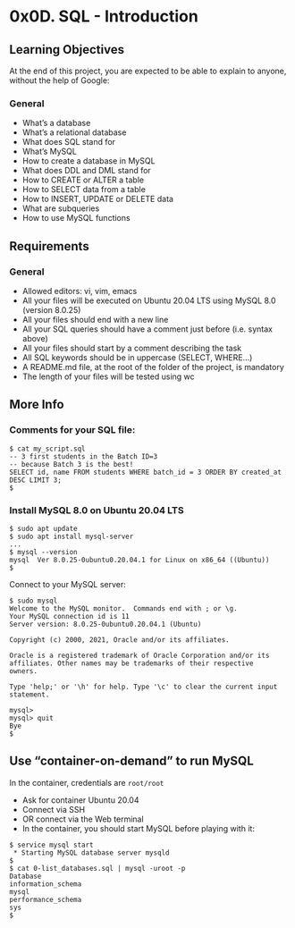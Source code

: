 # 0x0D. SQL - Introduction

## Learning Objectives

At the end of this project, you are expected to be able to explain to anyone, without the help of Google:

### General

   - What’s a database
   - What’s a relational database
   - What does SQL stand for
   - What’s MySQL
   - How to create a database in MySQL
   - What does DDL and DML stand for
   - How to CREATE or ALTER a table
   - How to SELECT data from a table
   - How to INSERT, UPDATE or DELETE data
   - What are subqueries
   - How to use MySQL functions

## Requirements
### General

   - Allowed editors: vi, vim, emacs
   - All your files will be executed on Ubuntu 20.04 LTS using MySQL 8.0 (version 8.0.25)
   - All your files should end with a new line
   - All your SQL queries should have a comment just before (i.e. syntax above)
   - All your files should start by a comment describing the task
   - All SQL keywords should be in uppercase (SELECT, WHERE…)
   - A README.md file, at the root of the folder of the project, is mandatory
   - The length of your files will be tested using wc

## More Info

### Comments for your SQL file:
```
$ cat my_script.sql
-- 3 first students in the Batch ID=3
-- because Batch 3 is the best!
SELECT id, name FROM students WHERE batch_id = 3 ORDER BY created_at DESC LIMIT 3;
$
```

### Install MySQL 8.0 on Ubuntu 20.04 LTS
```
$ sudo apt update
$ sudo apt install mysql-server
...
$ mysql --version
mysql  Ver 8.0.25-0ubuntu0.20.04.1 for Linux on x86_64 ((Ubuntu))
$
```

Connect to your MySQL server:

```
$ sudo mysql
Welcome to the MySQL monitor.  Commands end with ; or \g.
Your MySQL connection id is 11
Server version: 8.0.25-0ubuntu0.20.04.1 (Ubuntu)

Copyright (c) 2000, 2021, Oracle and/or its affiliates.

Oracle is a registered trademark of Oracle Corporation and/or its
affiliates. Other names may be trademarks of their respective
owners.

Type 'help;' or '\h' for help. Type '\c' to clear the current input statement.

mysql>
mysql> quit
Bye
$
```

## Use “container-on-demand” to run MySQL

In the container, credentials are `root/root`

   - Ask for container Ubuntu 20.04
   - Connect via SSH
   - OR connect via the Web terminal
   - In the container, you should start MySQL before playing with it:
```
$ service mysql start                                                   
 * Starting MySQL database server mysqld 
$
$ cat 0-list_databases.sql | mysql -uroot -p                               
Database                                                                                   
information_schema                                                                         
mysql                                                                                      
performance_schema                                                                         
sys                      
$
```
